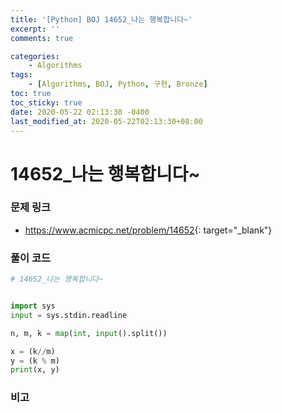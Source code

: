 ```yaml
---
title: '[Python] BOJ 14652_나는 행복합니다~'
excerpt: ''
comments: true

categories:
    - Algorithms
tags:
    - [Algorithms, BOJ, Python, 구현, Bronze]
toc: true
toc_sticky: true
date: 2020-05-22 02:13:30 -0400
last_modified_at: 2020-05-22T02:13:30+08:00
---
```


# 14652\_나는 행복합니다~

### 문제 링크

-   <https://www.acmicpc.net/problem/14652>{: target="\_blank"}

### 풀이 코드

```python
# 14652_나는 행복합니다~


import sys
input = sys.stdin.readline

n, m, k = map(int, input().split())

x = (k//m)
y = (k % m)
print(x, y)
```

### 비고
